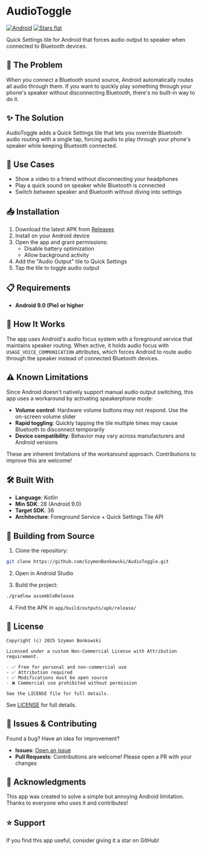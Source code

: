 # AudioToggle

[![Android](https://img.shields.io/badge/Android-9.0%2B-green.svg)](https://www.android.com)
[![Stars flat](https://img.shields.io/github/stars/szymonbonkowski/AudioToggle?style=flat&color=FFD700)](https://github.com/szymonbonkowski/AudioToggle/stargazers)

Quick Settings tile for Android that forces audio output to speaker when connected to Bluetooth devices.

## 📱 The Problem

When you connect a Bluetooth sound source, Android automatically routes all audio through them. If you want to quickly play something through your phone's speaker without disconnecting Bluetooth, there's no built-in way to do it.

## ✨ The Solution

AudioToggle adds a Quick Settings tile that lets you override Bluetooth audio routing with a single tap, forcing audio to play through your phone's speaker while keeping Bluetooth connected.

## 🎯 Use Cases

- Show a video to a friend without disconnecting your headphones
- Play a quick sound on speaker while Bluetooth is connected
- Switch between speaker and Bluetooth without diving into settings

## 📥 Installation

1. Download the latest APK from [Releases](https://github.com/szymonbonkowski/AudioToggle/releases)
2. Install on your Android device
3. Open the app and grant permissions:
   - Disable battery optimization
   - Allow background activity
4. Add the "Audio Output" tile to Quick Settings
5. Tap the tile to toggle audio output

## 📋 Requirements

- **Android 9.0 (Pie) or higher**

## 🔧 How It Works

The app uses Android's audio focus system with a foreground service that maintains speaker routing. When active, it holds audio focus with `USAGE_VOICE_COMMUNICATION` attributes, which forces Android to route audio through the speaker instead of connected Bluetooth devices.

## ⚠️ Known Limitations

Since Android doesn't natively support manual audio output switching, this app uses a workaround by activating speakerphone mode:

- **Volume control**: Hardware volume buttons may not respond. Use the on-screen volume slider
- **Rapid toggling**: Quickly tapping the tile multiple times may cause Bluetooth to disconnect temporarily
- **Device compatibility**: Behavior may vary across manufacturers and Android versions

These are inherent limitations of the workaround approach. Contributions to improve this are welcome!

## 🛠️ Built With

- **Language**: Kotlin
- **Min SDK**: 28 (Android 9.0)
- **Target SDK**: 36
- **Architecture**: Foreground Service + Quick Settings Tile API

## 🚀 Building from Source

1. Clone the repository:
```bash
git clone https://github.com/SzymonBonkowski/AudioToggle.git
```

2. Open in Android Studio

3. Build the project:
```bash
./gradlew assembleRelease
```

4. Find the APK in `app/build/outputs/apk/release/`

## 📝 License
```
Copyright (c) 2025 Szymon Bonkowski

Licensed under a custom Non-Commercial License with Attribution requirement.

- ✅ Free for personal and non-commercial use
- ✅ Attribution required
- ✅ Modifications must be open source
- ❌ Commercial use prohibited without permission

See the LICENSE file for full details.
```

See [LICENSE](LICENSE) for full details.

## 🐛 Issues & Contributing

Found a bug? Have an idea for improvement? 

- **Issues**: [Open an issue](https://github.com/SzymonBonkowski/AudioToggle/issues)
- **Pull Requests**: Contributions are welcome! Please open a PR with your changes

## 🙏 Acknowledgments

This app was created to solve a simple but annoying Android limitation. Thanks to everyone who uses it and contributes!

## ⭐ Support

If you find this app useful, consider giving it a star on GitHub!
